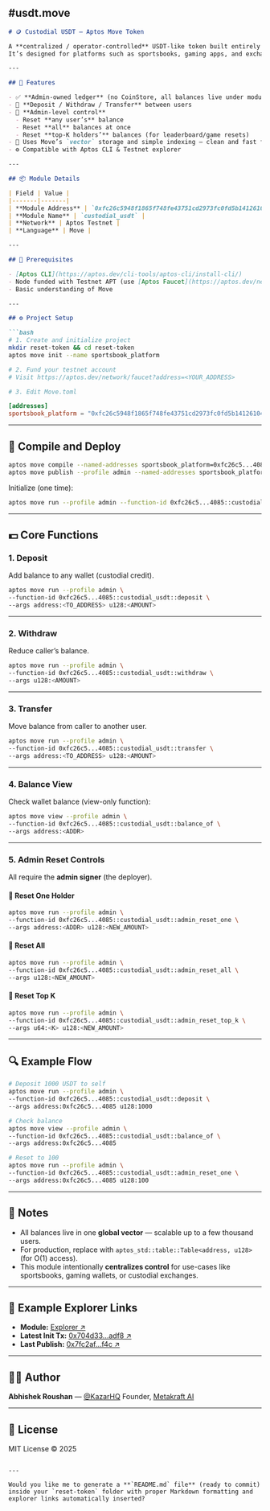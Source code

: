 #usdt.move
---

````markdown
# 🪙 Custodial USDT — Aptos Move Token

A **centralized / operator-controlled** USDT-like token built entirely in **Move** for the **Aptos** blockchain.  
It’s designed for platforms such as sportsbooks, gaming apps, and exchanges that need **instant balance resets**, **manual control**, and **off-chain accounting syncs** — without exposing Mint/Burn logic publicly.

---

## 🚀 Features

- ✅ **Admin-owned ledger** (no CoinStore, all balances live under module storage)
- 🔁 **Deposit / Withdraw / Transfer** between users
- 🔐 **Admin-level control**
  - Reset **any user’s** balance
  - Reset **all** balances at once
  - Reset **top-K holders’** balances (for leaderboard/game resets)
- 🧠 Uses Move’s `vector` storage and simple indexing — clean and fast for prototypes
- ⚙️ Compatible with Aptos CLI & Testnet explorer

---

## 📦 Module Details

| Field | Value |
|-------|-------|
| **Module Address** | `0xfc26c5948f1865f748fe43751cd2973fc0fd5b14126104122ca50483386c4085` |
| **Module Name** | `custodial_usdt` |
| **Network** | Aptos Testnet |
| **Language** | Move |

---

## 🧰 Prerequisites

- [Aptos CLI](https://aptos.dev/cli-tools/aptos-cli/install-cli/)
- Node funded with Testnet APT (use [Aptos Faucet](https://aptos.dev/network/faucet))
- Basic understanding of Move

---

## ⚙️ Project Setup

```bash
# 1. Create and initialize project
mkdir reset-token && cd reset-token
aptos move init --name sportsbook_platform

# 2. Fund your testnet account
# Visit https://aptos.dev/network/faucet?address=<YOUR_ADDRESS>

# 3. Edit Move.toml
````

```toml
[addresses]
sportsbook_platform = "0xfc26c5948f1865f748fe43751cd2973fc0fd5b14126104122ca50483386c4085"
```

---

## 🧩 Compile and Deploy

```bash
aptos move compile --named-addresses sportsbook_platform=0xfc26c5...4085
aptos move publish --profile admin --named-addresses sportsbook_platform=0xfc26c5...4085
```

Initialize (one time):

```bash
aptos move run --profile admin --function-id 0xfc26c5...4085::custodial_usdt::initialize
```

---

## 💵 Core Functions

### 1. Deposit

Add balance to any wallet (custodial credit).

```bash
aptos move run --profile admin \
--function-id 0xfc26c5...4085::custodial_usdt::deposit \
--args address:<TO_ADDRESS> u128:<AMOUNT>
```

---

### 2. Withdraw

Reduce caller’s balance.

```bash
aptos move run --profile admin \
--function-id 0xfc26c5...4085::custodial_usdt::withdraw \
--args u128:<AMOUNT>
```

---

### 3. Transfer

Move balance from caller to another user.

```bash
aptos move run --profile admin \
--function-id 0xfc26c5...4085::custodial_usdt::transfer \
--args address:<TO_ADDRESS> u128:<AMOUNT>
```

---

### 4. Balance View

Check wallet balance (view-only function):

```bash
aptos move view --profile admin \
--function-id 0xfc26c5...4085::custodial_usdt::balance_of \
--args address:<ADDR>
```

---

### 5. Admin Reset Controls

All require the **admin signer** (the deployer).

#### 🔹 Reset One Holder

```bash
aptos move run --profile admin \
--function-id 0xfc26c5...4085::custodial_usdt::admin_reset_one \
--args address:<ADDR> u128:<NEW_AMOUNT>
```

#### 🔹 Reset All

```bash
aptos move run --profile admin \
--function-id 0xfc26c5...4085::custodial_usdt::admin_reset_all \
--args u128:<NEW_AMOUNT>
```

#### 🔹 Reset Top K

```bash
aptos move run --profile admin \
--function-id 0xfc26c5...4085::custodial_usdt::admin_reset_top_k \
--args u64:<K> u128:<NEW_AMOUNT>
```

---

## 🔍 Example Flow

```bash
# Deposit 1000 USDT to self
aptos move run --profile admin \
--function-id 0xfc26c5...4085::custodial_usdt::deposit \
--args address:0xfc26c5...4085 u128:1000

# Check balance
aptos move view --profile admin \
--function-id 0xfc26c5...4085::custodial_usdt::balance_of \
--args address:0xfc26c5...4085

# Reset to 100
aptos move run --profile admin \
--function-id 0xfc26c5...4085::custodial_usdt::admin_reset_one \
--args address:0xfc26c5...4085 u128:100
```

---

## 🧠 Notes

* All balances live in one **global vector** — scalable up to a few thousand users.
* For production, replace with `aptos_std::table::Table<address, u128>` (for O(1) access).
* This module intentionally **centralizes control** for use-cases like sportsbooks, gaming wallets, or custodial exchanges.

---

## 🧾 Example Explorer Links

* **Module:**
  [Explorer ↗](https://explorer.aptoslabs.com/account/0xfc26c5948f1865f748fe43751cd2973fc0fd5b14126104122ca50483386c4085/modules?network=testnet)
* **Latest Init Tx:**
  [0x704d33...adf8 ↗](https://explorer.aptoslabs.com/txn/0x704d332a2739ed6895a4dc41ce516dd68164174b9523574087e50bd66d68adf8?network=testnet)
* **Last Publish:**
  [0x7fc2af...f4c ↗](https://explorer.aptoslabs.com/txn/0x7fc2afbda260119075355416e6fe5ad35ebb8e36bf2438f809979bbc817bcf4c?network=testnet)

---

## 🧑‍💻 Author

**Abhishek Roushan** — [@KazarHQ](https://x.com/KazarHQ)
Founder, [Metakraft AI](https://metakraft.ai)

---

## 🪪 License

MIT License © 2025

```

---

Would you like me to generate a **`README.md` file** (ready to commit) inside your `reset-token` folder with proper Markdown formatting and explorer links automatically inserted?
```
